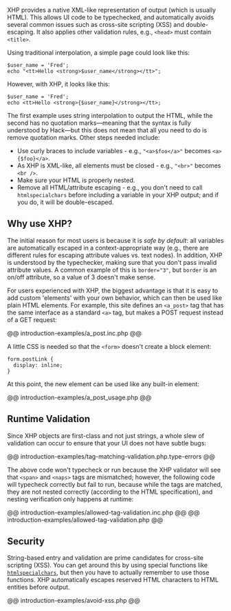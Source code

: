 XHP provides a native XML-like representation of output (which is usually HTML). This allows UI code to be typechecked, and automatically
avoids several common issues such as cross-site scripting (XSS) and double-escaping. It also applies other validation rules, e.g., `<head>`
must contain `<title>`.

Using traditional interpolation, a simple page could look like this:

```Hack
$user_name = 'Fred';
echo "<tt>Hello <strong>$user_name</strong></tt>";
```

However, with XHP, it looks like this:

```
$user_name = 'Fred';
echo <tt>Hello <strong>{$user_name}</strong></tt>;
```

The first example uses string interpolation to output the HTML, while the second has no quotation marks&mdash;meaning that the syntax is
fully understood by Hack&mdash;but this does not mean that all you need to do is remove quotation marks. Other steps needed include:
 - Use curly braces to include variables - e.g., `"<a>$foo</a>"` becomes `<a>{$foo}</a>`.
 - As XHP is XML-like, all elements must be closed - e.g., `"<br>"` becomes `<br />`.
 - Make sure your HTML is properly nested.
 - Remove all HTML/attribute escaping - e.g., you don't need to call `htmlspecialchars` before including a variable in your XHP
output; and if you do, it will be double-escaped.

## Why use XHP?

The initial reason for most users is because it is *safe by default*: all variables are automatically escaped in a
context-appropriate way (e.g., there are different rules for escaping attribute values vs. text nodes). In addition, XHP
is understood by the typechecker, making sure that you don't pass invalid attribute values. A common example of this is `border="3"`,
but `border` is an on/off attribute, so a value of 3 doesn't make sense.

For users experienced with XHP, the biggest advantage is that it is easy to add custom 'elements' with your own behavior,
which can then be used like plain HTML elements. For example, this site defines an `<a_post>` tag that has the same interface
as a standard `<a>` tag, but makes a POST request instead of a GET request:

@@ introduction-examples/a_post.inc.php @@

A little CSS is needed so that the `<form>` doesn't create a block element:

```
form.postLink {
  display: inline;
}
```

At this point, the new element can be used like any built-in element:

@@ introduction-examples/a_post_usage.php @@

## Runtime Validation

Since XHP objects are first-class and not just strings, a whole slew of validation can occur to ensure that your UI does not have subtle bugs:

@@ introduction-examples/tag-matching-validation.php.type-errors @@

The above code won't typecheck or run because the XHP validator will see that `<span>` and `<naps>` tags are mismatched; however,
the following code will typecheck correctly but fail to run, because while the tags are matched, they are not nested correctly
(according to the HTML specification), and nesting verification only happens at runtime:

@@ introduction-examples/allowed-tag-validation.inc.php @@
@@ introduction-examples/allowed-tag-validation.php @@

## Security

String-based entry and validation are prime candidates for cross-site scripting (XSS). You can get around this by using special
functions like [`htmlspecialchars`](http://php.net/manual/en/function.htmlspecialchars.php), but then you have to actually remember
to use those functions. XHP automatically escapes reserved HTML characters to HTML entities before output.

@@ introduction-examples/avoid-xss.php @@

